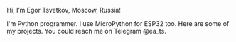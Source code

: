 Hi, I’m Egor Tsvetkov, Moscow, Russia!

I'm Python programmer.
I use MicroPython for ESP32 too.
Here are some of my projects.
You could reach me on Telegram @ea_ts.
